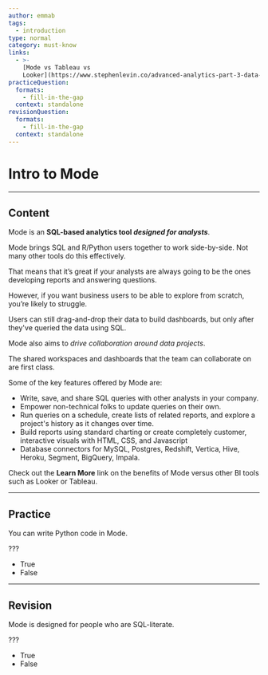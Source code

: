 ```yaml
---
author: emmab
tags:
  - introduction
type: normal
category: must-know
links:
  - >-
    [Mode vs Tableau vs
    Looker](https://www.stephenlevin.co/advanced-analytics-part-3-data-visualization/){website}
practiceQuestion:
  formats:
    - fill-in-the-gap
  context: standalone
revisionQuestion:
  formats:
    - fill-in-the-gap
  context: standalone
---
```


# Intro to Mode


---

## Content

Mode is an **SQL-based analytics tool *designed for analysts***.

Mode brings SQL and R/Python users together to work side-by-side. Not many other tools do this effectively. 

That means that it’s great if your analysts are always going to be the ones developing reports and answering questions. 

However, if you want business users to be able to explore from scratch, you’re likely to struggle. 

Users can still drag-and-drop their data to build dashboards, but only after they've queried the data using SQL.

Mode also aims to *drive collaboration around data projects*.

The shared workspaces and dashboards that the team can collaborate on are first class.

Some of the key features offered by Mode are:

- Write, save, and share SQL queries with other analysts in your company. 
- Empower non-technical folks to update queries on their own. 
- Run queries on a schedule, create lists of related reports, and explore a project's history as it changes over time.
- Build reports using standard charting or create completely customer, interactive visuals with HTML, CSS, and Javascript
- Database connectors for MySQL, Postgres, Redshift, Vertica, Hive, Heroku, Segment, BigQuery, Impala.

Check out the **Learn More** link on the benefits of Mode versus other BI tools such as Looker or Tableau.


---

## Practice

You can write Python code in Mode.

???

- True
- False


---

## Revision

Mode is designed for people who are SQL-literate.

???

- True
- False
